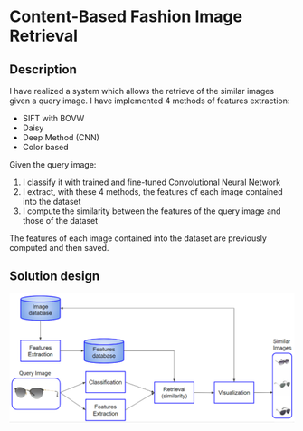# Content-Based Fashion Image Retrieval #


## Description ##
I have realized a system which allows the retrieve of the similar images given a query image.
I have implemented 4 methods of features extraction:
* SIFT with BOVW
* Daisy
* Deep Method (CNN)
* Color based 

Given the query image:
1. I classify it with trained and fine-tuned Convolutional Neural Network
2. I extract, with these 4 methods, the features of each image contained into the dataset
3. I compute the similarity between the features of the query image and those of the dataset

The features of each image contained into the dataset are previously computed and then saved.

## Solution design ##
![solution_design](solution_design.PNG)
